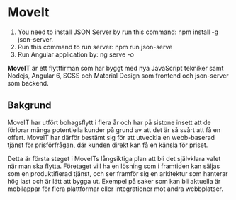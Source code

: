 # MoveIt

1. You need to install  JSON Server by run this command:   npm install \-g json-server.
2. Run this command to run server: npm run json-serve
3. Run Angular application by: ng serve -o


**MoveIT** är ett flyttfirman som har byggt med nya JavaScript tekniker samt Nodejs, Angular 6, SCSS och Material Design som frontend och json-server som backend.

## Bakgrund 
MoveIT har utfört bohagsflytt i flera år och har på sistone insett att de förlorar många potentiella kunder på grund av att det är så svårt att få en offert. MoveIT har därför bestämt sig för att utveckla en webb-baserad tjänst för prisförfrågan, där kunden direkt kan få en känsla för priset. 
 
Detta är första steget i MoveITs långsiktiga plan att bli det självklara valet när man ska flytta. Företaget vill ha en lösning som i framtiden kan säljas som en produktifierad tjänst, och ser framför sig en arkitektur som hanterar hög last och är lätt att bygga ut. Exempel på saker som kan bli aktuella är mobilappar för flera plattformar eller integrationer mot andra webbplatser.  
